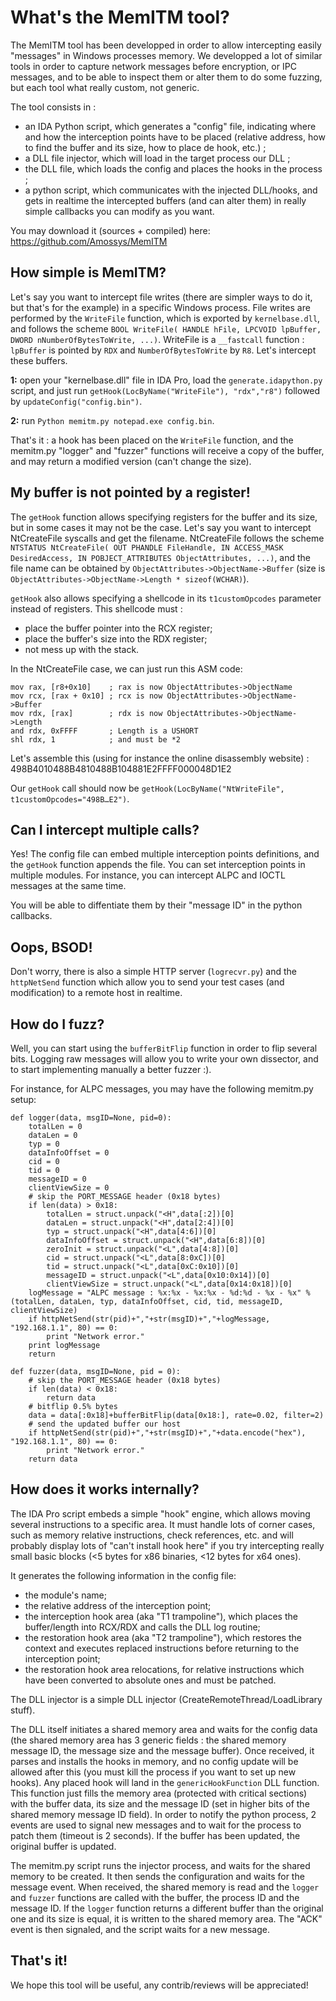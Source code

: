 
# What's the MemITM tool? ##

The MemITM tool has been developped in order to allow intercepting easily "messages" in Windows processes memory. We developped a lot of similar tools in order to capture network messages before encryption, or IPC messages, and to be able to inspect them or alter them to do some fuzzing, but each tool what really custom, not generic.

The tool consists in :
- an IDA Python script, which generates a "config" file, indicating where and how the interception points have to be placed (relative address, how to find the buffer and its size, how to place de hook, etc.) ;
- a DLL file injector, which will load in the target process our DLL ;
- the DLL file, which loads the config and places the hooks in the process ;
- a python script, which communicates with the injected DLL/hooks, and gets in realtime the intercepted buffers (and can alter them) in really simple callbacks you can modify as you want.

You may download it (sources + compiled) here: https://github.com/Amossys/MemITM

## How simple is MemITM? ##

Let's say you want to intercept file writes (there are simpler ways to do it, but that's for the example) in a specific Windows process. File writes are performed by the `WriteFile` function, which is exported by `kernelbase.dll`, and follows the scheme `BOOL WriteFile( HANDLE hFile, LPCVOID lpBuffer, DWORD nNumberOfBytesToWrite, ...)`. WriteFile is a `__fastcall` function : `lpBuffer` is pointed by `RDX` and `NumberOfBytesToWrite` by `R8`. Let's intercept these buffers.

**1:** open your "kernelbase.dll" file in IDA Pro, load the `generate.idapython.py` script, and just run `getHook(LocByName("WriteFile"), "rdx","r8")` followed by `updateConfig("config.bin")`. 

**2:** run `Python memitm.py notepad.exe config.bin`.

That's it : a hook has been placed on the `WriteFile` function, and the memitm.py "logger" and "fuzzer" functions will receive a copy of the buffer, and may return a modified version (can't change the size).

## My buffer is not pointed by a register! ##

The `getHook` function allows specifying registers for the buffer and its size, but in some cases it may not be the case. Let's say you want to intercept NtCreateFile syscalls and get the filename. NtCreateFile follows the scheme `NTSTATUS NtCreateFile( OUT PHANDLE FileHandle, IN ACCESS_MASK DesiredAccess, IN POBJECT_ATTRIBUTES ObjectAttributes, ...)`, and the file name can be obtained by `ObjectAttributes->ObjectName->Buffer` (size is `ObjectAttributes->ObjectName->Length * sizeof(WCHAR)`).

`getHook` also allows specifying a shellcode in its `t1customOpcodes` parameter instead of registers. This shellcode must :
- place the buffer pointer into the RCX register;
- place the buffer's size into the RDX register;
- not mess up with the stack.

In the NtCreateFile case, we can just run this ASM code:

    mov rax, [r8+0x10]    ; rax is now ObjectAttributes->ObjectName
    mov rcx, [rax + 0x10] ; rcx is now ObjectAttributes->ObjectName->Buffer
    mov rdx, [rax]        ; rdx is now ObjectAttributes->ObjectName->Length
    and rdx, 0xFFFF       ; Length is a USHORT 
    shl rdx, 1            ; and must be *2

Let's assemble this (using for instance the online disassembly website) : 498B4010488B4810488B104881E2FFFF000048D1E2

Our `getHook` call should now be `getHook(LocByName("NtWriteFile", t1customOpcodes="498B…E2")`.

## Can I intercept multiple calls? ##

Yes! The config file can embed multiple interception points definitions, and the `getHook` function appends the file. You can set interception points in multiple modules. For instance, you can intercept ALPC and IOCTL messages at the same time.

You will be able to diffentiate them by their "message ID" in the python callbacks.

## Oops, BSOD! ##

Don't worry, there is also a simple HTTP server (`logrecvr.py`) and the `httpNetSend` function which allow you to send your test cases (and modification) to a remote host in realtime.

## How do I fuzz? ##

Well, you can start using the `bufferBitFlip` function in order to flip several bits. Logging raw messages will allow you to write your own dissector, and to start implementing manually a better fuzzer :).

For instance, for ALPC messages, you may have the following memitm.py setup:

    def logger(data, msgID=None, pid=0):
        totalLen = 0
        dataLen = 0
        typ = 0
        dataInfoOffset = 0
        cid = 0
        tid = 0
        messageID = 0
        clientViewSize = 0
        # skip the PORT_MESSAGE header (0x18 bytes)
        if len(data) > 0x18:
            totalLen = struct.unpack("<H",data[:2])[0]
            dataLen = struct.unpack("<H",data[2:4])[0]
            typ = struct.unpack("<H",data[4:6])[0]
            dataInfoOffset = struct.unpack("<H",data[6:8])[0]
            zeroInit = struct.unpack("<L",data[4:8])[0]
            cid = struct.unpack("<L",data[8:0xC])[0]
            tid = struct.unpack("<L",data[0xC:0x10])[0]
            messageID = struct.unpack("<L",data[0x10:0x14])[0]
            clientViewSize = struct.unpack("<L",data[0x14:0x18])[0]
        logMessage = "ALPC message : %x:%x - %x:%x - %d:%d - %x - %x" % (totalLen, dataLen, typ, dataInfoOffset, cid, tid, messageID, clientViewSize)
        if httpNetSend(str(pid)+","+str(msgID)+","+logMessage, "192.168.1.1", 80) == 0:
            print "Network error."
        print logMessage
        return

    def fuzzer(data, msgID=None, pid = 0):
        # skip the PORT_MESSAGE header (0x18 bytes)
        if len(data) < 0x18:
            return data
        # bitflip 0.5% bytes
        data = data[:0x18]+bufferBitFlip(data[0x18:], rate=0.02, filter=2)
        # send the updated buffer our host
        if httpNetSend(str(pid)+","+str(msgID)+","+data.encode("hex"), "192.168.1.1", 80) == 0:
            print "Network error."
        return data

## How does it works internally? ##

The IDA Pro script embeds a simple "hook" engine, which allows moving several instructions to a specific area. It must handle lots of corner cases, such as memory relative instructions, check references, etc. and will probably display lots of "can't install hook here" if you try intercepting really small basic blocks (<5 bytes for x86 binaries, <12 bytes for x64 ones).

It generates the following information in the config file:
- the module's name;
- the relative address of the interception point;
- the interception hook area (aka "T1 trampoline"), which places the buffer/length into RCX/RDX and calls the DLL log routine;
- the restoration hook area (aka "T2 trampoline"), which restores the context and executes replaced instructions before returning to the interception point;
- the restoration hook area relocations, for relative instructions which have been converted to absolute ones and must be patched.

The DLL injector is a simple DLL injector (CreateRemoteThread/LoadLibrary stuff).

The DLL itself initiates a shared memory area and waits for the config data (the shared memory area has 3 generic fields : the shared memory message ID, the message size and the message buffer). Once received, it parses and installs the hooks in memory, and no config update will be allowed after this (you must kill the process if you want to set up new hooks). Any placed hook will land in the `genericHookFunction` DLL function. This function just fills the memory area (protected with critical sections) with the buffer data, its size and the message ID (set in higher bits of the shared memory message ID field). In order to notify the python process, 2 events are used to signal new messages and to wait for the process to patch them (timeout is 2 seconds). If the buffer has been updated, the original buffer is updated.

The memitm.py script runs the injector process, and waits for the shared memory to be created. It then sends the configuration and waits for the message event. When received, the shared memory is read and the `logger` and `fuzzer` functions are called with the buffer, the process ID and the message ID. If the `logger` function returns a different buffer than the original one and its size is equal, it is written to the shared memory area. The "ACK" event is then signaled, and the script waits for a new message.

## That's it! ##

We hope this tool will be useful, any contrib/reviews will be appreciated!
